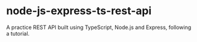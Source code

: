 # node-js-express-ts-rest-api
A practice REST API built using TypeScript, Node.js and Express, following a tutorial.
